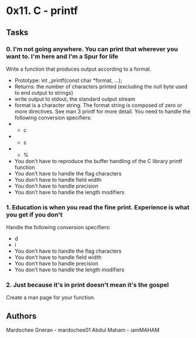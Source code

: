 # 0x11. C - printf

## Tasks
### 0. I'm not going anywhere. You can print that wherever you want to. I'm here and I'm a Spur for life

Write a function that produces output according to a format.

* Prototype: int _printf(const char *format, ...);
* Returns: the number of characters printed (excluding the null byte used to end output to strings)
* write output to stdout, the standard output stream
* format is a character string. The format string is composed of zero or more directives. See man 3 printf for more detail. You need to handle the following conversion specifiers:
* * c
* * s
* * %
* You don’t have to reproduce the buffer handling of the C library printf function
* You don’t have to handle the flag characters
* You don’t have to handle field width
* You don’t have to handle precision
* You don’t have to handle the length modifiers

### 1. Education is when you read the fine print. Experience is what you get if you don't

Handle the following conversion specifiers:

* d
* i
* You don’t have to handle the flag characters
* You don’t have to handle field width
* You don’t have to handle precision
* You don’t have to handle the length modifiers

### 2. Just because it's in print doesn't mean it's the gospel

Create a man page for your function.

## Authors

Mardochee Gneran - mardochee01
Abdul Maham - iamMAHAM
